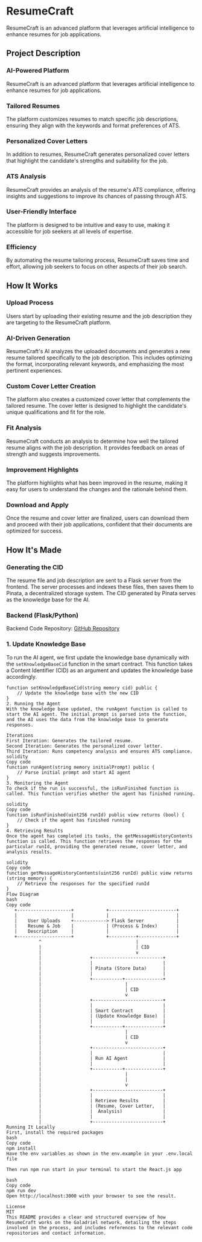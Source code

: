 # ResumeCraft

ResumeCraft is an advanced platform that leverages artificial intelligence to enhance resumes for job applications.

## Project Description

### AI-Powered Platform

ResumeCraft is an advanced platform that leverages artificial intelligence to enhance resumes for job applications.

### Tailored Resumes

The platform customizes resumes to match specific job descriptions, ensuring they align with the keywords and format preferences of ATS.

### Personalized Cover Letters

In addition to resumes, ResumeCraft generates personalized cover letters that highlight the candidate's strengths and suitability for the job.

### ATS Analysis

ResumeCraft provides an analysis of the resume's ATS compliance, offering insights and suggestions to improve its chances of passing through ATS.

### User-Friendly Interface

The platform is designed to be intuitive and easy to use, making it accessible for job seekers at all levels of expertise.

### Efficiency

By automating the resume tailoring process, ResumeCraft saves time and effort, allowing job seekers to focus on other aspects of their job search.

## How It Works

### Upload Process

Users start by uploading their existing resume and the job description they are targeting to the ResumeCraft platform.

### AI-Driven Generation

ResumeCraft's AI analyzes the uploaded documents and generates a new resume tailored specifically to the job description. This includes optimizing the format, incorporating relevant keywords, and emphasizing the most pertinent experiences.

### Custom Cover Letter Creation

The platform also creates a customized cover letter that complements the tailored resume. The cover letter is designed to highlight the candidate's unique qualifications and fit for the role.

### Fit Analysis

ResumeCraft conducts an analysis to determine how well the tailored resume aligns with the job description. It provides feedback on areas of strength and suggests improvements.

### Improvement Highlights

The platform highlights what has been improved in the resume, making it easy for users to understand the changes and the rationale behind them.

### Download and Apply

Once the resume and cover letter are finalized, users can download them and proceed with their job applications, confident that their documents are optimized for success.

## How It's Made

### Generating the CID

The resume file and job description are sent to a Flask server from the frontend. The server processes and indexes these files, then saves them to Pinata, a decentralized storage system. The CID generated by Pinata serves as the knowledge base for the AI.

### Backend (Flask/Python)

Backend Code Repository: [GitHub Repository](https://github.com/your-repo)

### 1. Update Knowledge Base

To run the AI agent, we first update the knowledge base dynamically with the `setKnowledgeBaseCid` function in the smart contract. This function takes a Content Identifier (CID) as an argument and updates the knowledge base accordingly.

```solidity
function setKnowledgeBaseCid(string memory cid) public {
    // Update the knowledge base with the new CID
}
2. Running the Agent
With the knowledge base updated, the runAgent function is called to start the AI agent. The initial prompt is parsed into the function, and the AI uses the data from the knowledge base to generate responses.

Iterations
First Iteration: Generates the tailored resume.
Second Iteration: Generates the personalized cover letter.
Third Iteration: Runs competency analysis and ensures ATS compliance.
solidity
Copy code
function runAgent(string memory initialPrompt) public {
    // Parse initial prompt and start AI agent
}
3. Monitoring the Agent
To check if the run is successful, the isRunFinished function is called. This function verifies whether the agent has finished running.

solidity
Copy code
function isRunFinished(uint256 runId) public view returns (bool) {
    // Check if the agent has finished running
}
4. Retrieving Results
Once the agent has completed its tasks, the getMessageHistoryContents function is called. This function retrieves the responses for the particular runId, providing the generated resume, cover letter, and analysis results.

solidity
Copy code
function getMessageHistoryContents(uint256 runId) public view returns (string memory) {
    // Retrieve the responses for the specified runId
}
Flow Diagram
bash
Copy code
   +--------------------+            +-------------------------+
   |                    |            |                         |
   |    User Uploads    +------------> Flask Server            |
   |    Resume & Job    |            | (Process & Index)       |
   |    Description     |            |                         |
   +--------------------+            +----------+--------------+
            ^                                   |
            |                                   | CID
            |                                   v
            |                  +--------------------------+
            |                  |                          |
            |                  | Pinata (Store Data)      |
            |                  |                          |
            |                  +-----------+--------------+
            |                               |
            |                               | CID
            |                               v
            |                  +--------------------------+
            |                  |                          |
            |                  | Smart Contract           |
            |                  | (Update Knowledge Base)  |
            |                  |                          |
            |                  +-----------+--------------+
            |                               |
            |                               | CID
            |                               v
            |                  +--------------------------+
            |                  |                          |
            |                  | Run AI Agent             |
            |                  |                          |
            |                  +-----------+--------------+
            |                               |
            |                               |
            |                               v
            |                  +--------------------------+
            |                  |                          |
            |                  | Retrieve Results         |
            |                  | (Resume, Cover Letter,   |
            |                  |  Analysis)               |
            |                  |                          |
            |                  +--------------------------+
Running It Locally
First, install the required packages
bash
Copy code
npm install
Have the env variables as shown in the env.example in your .env.local file

Then run npm run start in your terminal to start the React.js app

bash
Copy code
npm run dev
Open http://localhost:3000 with your browser to see the result.

License
MIT
This README provides a clear and structured overview of how ResumeCraft works on the Galadriel network, detailing the steps involved in the process, and includes references to the relevant code repositories and contact information.